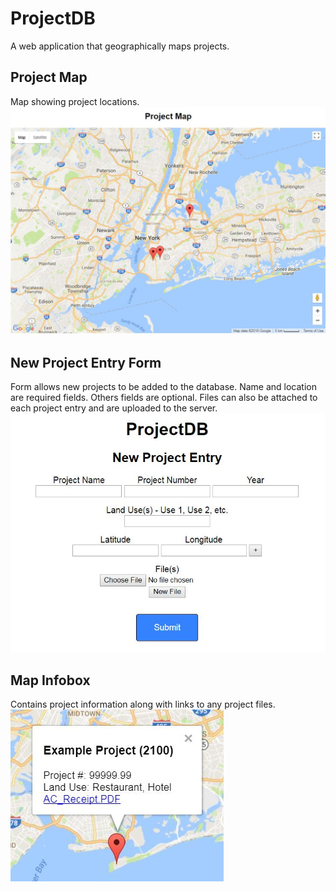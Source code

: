 # ProjectDB
A web application that geographically maps projects.

## Project Map
Map showing project locations.
![Project Map](pics/Project_Map.jpg)

## New Project Entry Form
Form allows new projects to be added to the database.  Name and location are required fields.  Others fields are optional.  Files can also be attached to each project entry and are uploaded to the server.
![Entry Form](pics/Entry_Form.jpg)

## Map Infobox
Contains project information along with links to any project files.
![Infobox](pics/Infobox.jpg)
